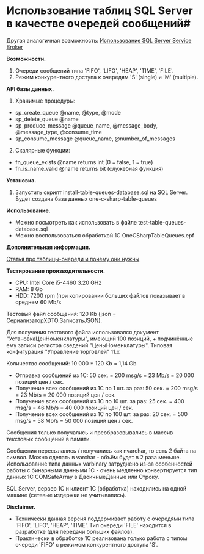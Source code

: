 # Использование таблиц SQL Server в качестве очередей сообщений#

Другая аналогичная возможность: [Использование SQL Server Service Broker](https://github.com/zhichkin/one-c-sharp-sql/tree/master/messaging/service-broker)

**Возможности.**
1. Очереди сообщений типа 'FIFO', 'LIFO', 'HEAP', 'TIME', 'FILE'.
2. Режим конкурентного доступа к очередям 'S' (single) и 'M' (multiple).

**API базы данных.**
1. Хранимые процедуры:
- sp_create_queue @name, @type, @mode
- sp_delete_queue @name
- sp_produce_message @queue_name, @message_body, @message_type, @consume_time
- sp_consume_message @queue_name, @number_of_messages
2. Скалярные функции:
- fn_queue_exists @name returns int (0 = false, 1 = true)
- fn_is_name_valid @name returns bit (служебная функция)

**Установка.**
1. Запустить скрипт install-table-queues-database.sql на SQL Server.
Будет создана база данных one-c-sharp-table-queues

**Использование.**
- Можно посмотреть как использовать в файле test-table-queues-database.sql
- Можно воспользоваться обработкой 1С OneCSharpTableQueues.epf

**Дополнительная информация.**

[Статья про таблицы-очереди и почему они нужны](https://infostart.ru/public/1214312/)

**Тестирование производительности.**

- CPU: Intel Core i5-4460 3.20 GHz
- RAM: 8 Gb
- HDD: 7200 rpm (при копировании больших файлов показывает в среднем 60 Mb/s

Тестовый файл сообщения: 120 Kb (json = СериализаторXDTO.ЗаписатьJSON).

Для получения тестового файла использовался документ "УстановкаЦенНоменклатуры", имеющий 100 позиций, + подчинённые ему записи регистра сведений "ЦеныНоменклатуры". Типовая конфигурация "Управление торговлей" 11.х

Количество сообщений: 10 000 * 120 Kb = 1,14 Gb

- Отправка сообщений из 1С: 50 сек. = 200 msg/s = 23 Mb/s = 20 000 позиций цен / сек.
- Получение всех сообщений из 1С по 1 шт. за раз: 50 сек. = 200 msg/s = 23 Mb/s = 20 000 позиций цен / сек.
- Получение всех сообщений из 1С по 10 шт. за раз: 25 сек. = 400 msg/s = 46 Mb/s = 40 000 позиций цен / сек.
- Получение всех сообщений из 1С по 100 шт. за раз: 20 сек. = 500 msg/s = 58 Mb/s = 50 000 позиций цен / сек.

Сообщения только получались и преобразовывались в массив текстовых сообщений в памяти.

Сообщения пересылались / получались как nvarchar, то есть 2 байта на символ. Можно сделать в varchar - объём будет в 2 раза меньше. Использование типа данных varbinary затруднено из-за особенностей работы с бинарными данными 1С - очень медленно конвертируется тип данных 1С COMSafeArray в ДвоичныеДанные или Строку.

SQL Server, сервер 1С и клиент 1С (обработка) находились на одной машине (сетевые издержки не учитывались).

**Disclaimer.**
- Технически данная версия поддерживает работу с очередями типа 'FIFO', 'LIFO', 'HEAP', 'TIME'.
  Тип очереди 'FILE' находится в разработке (для передачи больших файлов).
- Практически в обработке 1С реализована только работа с типом очереди 'FIFO' с режимом конкурентного доступа 'S'.
